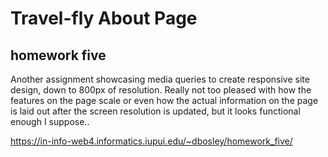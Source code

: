# Travel-fly About Page

## homework five

Another assignment showcasing media queries to create responsive site design, down to 800px of resolution. Really not too pleased with how the features on the page scale or even how the actual information on the page is laid out after the screen resolution is updated, but it looks functional enough I suppose..

https://in-info-web4.informatics.iupui.edu/~dbosley/homework_five/